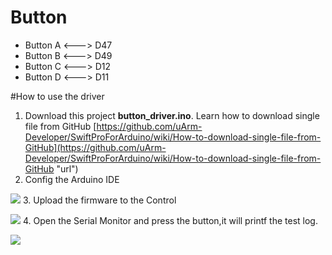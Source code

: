 # Button

- Button A <---> D47
- Button B <---> D49
- Button C <---> D12
- Button D <---> D11

#How to use the driver
1. Download this project **button_driver.ino**. 
   Learn how to download single file from GitHub [https://github.com/uArm-Developer/SwiftProForArduino/wiki/How-to-download-single-file-from-GitHub](https://github.com/uArm-Developer/SwiftProForArduino/wiki/How-to-download-single-file-from-GitHub "url")
2. Config the Arduino IDE

![](https://github.com/uArm-Developer/Controller/blob/master/driver/button_driver/image/tool_set.jpg)
3. Upload the firmware to the Control

![](https://github.com/uArm-Developer/Controller/blob/master/driver/button_driver/image/upload.jpg)
4. Open the Serial Monitor and press the button,it will printf the test log.

![](https://github.com/uArm-Developer/Controller/blob/master/driver/button_driver/image/serial_monitor.jpg)
 